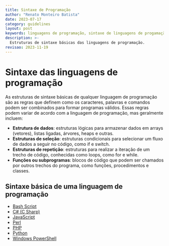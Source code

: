 ```yaml
---
title: Sintaxe de Programação
author: "Renato Monteiro Batista"
date: 2023-07-17
category: guidelines
layout: post
keywords: linguagens de programação, sintaxe de linguagens de progamação, estruturas de linguagem de programação, aprender bash, aprender csharp, aprender javascript, aprender perl, aprender php, aprender python, aprender powershell
description: >-
  Estruturas de sintaxe básicas das linguagens de programação.
revisao: 2023-11-19
---
```


# Sintaxe das linguagens de programação

As estruturas de sintaxe básicas de qualquer linguagem de programação são as regras que definem como os caracteres, palavras e comandos podem ser combinados para formar programas válidos. Essas regras podem variar de acordo com a linguagem de programação, mas geralmente incluem:

- **Estrutura de dados**: estruturas lógicas para armazenar dados em arrays (vetores), listas ligadas, árvores, heaps e outras.
- **Estruturas de seleção**: estruturas condicionais para selecionar um fluxo de dados a seguir no código, como if e switch.
- **Estruturas de repetição**: estruturas para realizar a iteração de um trecho de código, conhecidas como loops, como for e while.
- **Funções ou subprogramas**: blocos de código que podem ser chamados por outros trechos do programa, como funções, procedimentos e classes.

## Sintaxe básica de uma linguagem de programação

- [Bash Script](bash.md)
- [C# (C Sharp)](csharp.md)
- [JavaScript](javascript.md)
- [Perl](perl.md)
- [PHP](php.md)
- [Python](sintaxe-programacao/python)
- [Windows PowerShell](powershell.md)